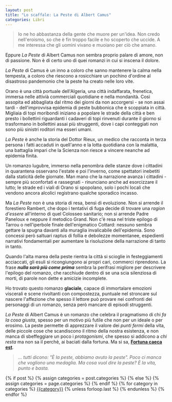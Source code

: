 ```yaml
---
layout: post 
title: "Lo scaffale: La Peste di Albert Camus"
categories: Libri
--- 
```


> Io ne ho abbastanza della gente che muore per un'idea. Non credo nell'eroismo, so che è fin troppo facile e ho scoperto che uccide. A me interessa che gli uomini vivano e muoiano per ciò che amano.

Eppure *La Peste* di Albert Camus non sembra proprio palare di amore, non di passione. Non è di certo uno di quei romanzi in cui si inscena il dolore.

*La Peste* di Camus è un inno a coloro che sanno mantenere la calma nella tempesta, a coloro che riescono a rosicchiare un pochino d'ordine al disastroso pandemonio che la peste ha creato nelle loro vite. 

Orano è una città portuale dell'Algeria, una città indaffarata, frenetica, immersa nelle attivià commerciali quotidiane e nella mondanità. Così assopita ed abbagliata dal ritmo dei giorni da non accorgersi - se non assai tardi - dell'improvvisa epidemia di peste bubbonica che è scoppiata in città. Migliaia di topi moribondi iniziano a popolare le strade della città e ben presto i bollettini riguardanti i cadaveri di topi rinvenuti durante il giorno si trasformano in bollettini assai più struggenti, dove i capi conteggiati non sono più sinistri roditori ma esseri umani.

*La Peste* è anche la storia del Dottor Rieux, un medico che racconta in terza persona i fatti accaduti in quell'anno e la lotta quotidiana con la malattia, una battaglia impari che la Scienza non riesce a vincere neanche ad epidemia finita. 

Un romanzo lugubre, immerso nella penombra delle stanze dove i cittadini in quarantena osservano l'estate e poi l'inverno, come spettatori inebetiti dalla staticità delle giornate. Man mano che la narrazione avanza i cittadini - sempre più sconfortati e rassegnati - rinunciano anche ad esorcizzare il lutto; le strade ed i viali di Orano si spopolano, solo i pochi locali che vendono ancora alcolici registrano qualche sporadico incasso.

Ma *La Peste* non è una storia di resa, bensì di evoluzione. Non si arrende il forestiero Rambert, che dopo i tentativi di fuga decide di trovare una *ragion d'essere* all'interno di quel Colosseo sanitario; non si arrende Padre Paneloux e neppure il metodico Grand. Non c'è resa nel triste epilogo di Tarrou o nell'iperbole finale dell'enigmatico Cottard: nessuno sembra gettare la spugna davanti alla muraglia invalicabile dell'epidemia. Sono concessi però saltuari raptus di follia e debolezze momentanee, espedienti narrativi fondamentali per aumentare la risoluzione della narrazione di tanto in tanto.

Quando l'alta marea della peste rientra la città si scioglie in festeggiamenti acciaccati, gli esuli si ricongiungono ai propri cari, commerci riprendono. La frase ***nulla sarà più come prima*** sembra la perifrasi migliore per descrivere l'epilogo del romanzo, che racchiude dentro di se una scia silenziosa di morti, di parole non dette e amicizie incomplete. 

Ho trovato questo romanzo **glaciale**, capace di immortalare emozioni viscerali e scene rivoltanti con compostezza, puntuale nel stroncare sul nascere l'affezione che spesso il lettore può provare nei confronti dei personaggi di un romanzo, senza però mancare di episodi struggenti.

*La Peste* di Albert Camus è un romanzo che celebra il pragmatismo di chi *fa la cosa giusta*, spesso per un motivo più futile che non per un ideale o per erosimo. La peste permette di apprezzare il valore dei *punti fermi* della vita, delle piccole cose che scandiscono il ritmo della nostra esistenza, e non manca di sbeffeggiare un poco i *protagonismi*, che spesso si addicono a *chi resta* ma non sa il perchè, ai baciati dalla fortuna. Ma si sa, [**Fortuna caeca est**](https://it.wikipedia.org/wiki/Fortuna_caeca_est).

> *... tutti dicono: "È la peste, abbiamo avuto la peste". Poco ci manca che vogliono una medaglia. Ma cosa vuol dire la peste? È la vita, punto e basta.*

<div class="post-categories">
  {% if post %}
    {% assign categories = post.categories %}
  {% else %}
    {% assign categories = page.categories %}
  {% endif %}
  {% for category in categories %}
  <a href="{{site.baseurl}}/categories/#{{category|slugize}}">{{category}}</a>
  {% unless forloop.last %}&nbsp;{% endunless %}
  {% endfor %}
</div>

